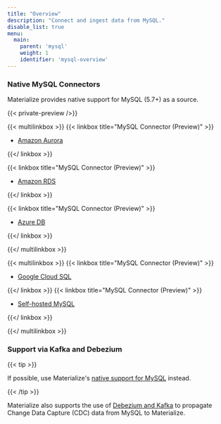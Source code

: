 ```yaml
---
title: "Overview"
description: "Connect and ingest data from MySQL."
disable_list: true
menu:
  main:
    parent: 'mysql'
    weight: 1
    identifier: 'mysql-overview'
---
```


### Native MySQL Connectors

Materialize provides native support for MySQL (5.7+) as a source.

{{< private-preview />}}


{{< multilinkbox >}}
{{< linkbox title="MySQL Connector (Preview)" >}}

- [Amazon Aurora](/ingest-data/mysql/amazon-aurora/)

{{</ linkbox >}}

{{< linkbox title="MySQL Connector (Preview)" >}}

- [Amazon RDS](/ingest-data/mysql/amazon-rds/)

{{</ linkbox >}}


{{< linkbox title="MySQL Connector (Preview)" >}}

- [Azure DB](/ingest-data/mysql/azure-db/)

{{</ linkbox >}}


{{</ multilinkbox >}}

{{< multilinkbox >}}
{{< linkbox title="MySQL Connector (Preview)" >}}

- [Google Cloud SQL](/ingest-data/mysql/google-cloud-sql/)

{{</ linkbox >}}
{{< linkbox title="MySQL Connector (Preview)" >}}

- [Self-hosted MySQL](/ingest-data/mysql/self-hosted/)

{{</ linkbox >}}

{{</ multilinkbox >}}


### Support via Kafka and Debezium

{{< tip >}}

If possible, use Materialize's [native support for MySQL](#native-mysql-connectors) instead.

{{< /tip >}}

Materialize also supports the use of [Debezium  and
Kafka](/integrations/cdc-mysql/) to propagate Change Data Capture (CDC) data
from MySQL to Materialize.
